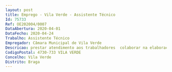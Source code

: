 ```yaml
--- 
layout: post
title: Emprego - Vila Verde - Assistente Técnico
Id: 75733
Ref: OE202004/0007
DataAbertura: 2020-04-01
DataFecho: 2020-04-24
Trabalho: Assistente Técnico
Empregador: Câmara Municipal de Vila Verde
Descricao: prestar atendimento aos trabalhadores  colaborar na elaboração de procedimentos e requerimentos no âmbito do Sistema de Gestão da Qualidade  participar os acidentes de trabalho à companhia seguradora  assegurar a medicina no trabalho aos trabalhadores  assegurar as operações de registo de documentos, informar irregularidades e proceder ao encaminhamento dos respetivos documentos  assegurar o controlo da assiduidade dos trabalhadores para efeitos de vencimentos, registo digital e respetivo cartão de identificação  e proceder ao arquivo (físico e informático) dos documentos.
CodigoPostal: 4730-733 VILA VERDE
Concelho: Vila Verde
Distrito: Braga
--- 
```

